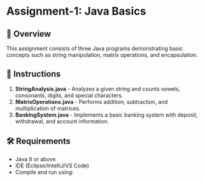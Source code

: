 # Assignment-1: Java Basics

## 📌 Overview
This assignment consists of three Java programs demonstrating basic concepts such as string manipulation, matrix operations, and encapsulation.
## 📜 Instructions
1. **StringAnalysis.java** - Analyzes a given string and counts vowels, consonants, digits, and special characters.
2. **MatrixOperations.java** - Performs addition, subtraction, and multiplication of matrices.
3. **BankingSystem.java** - Implements a basic banking system with deposit, withdrawal, and account information.

## 🛠 Requirements
- Java 8 or above
- IDE (Eclipse/IntelliJ/VS Code)
- Compile and run using:

